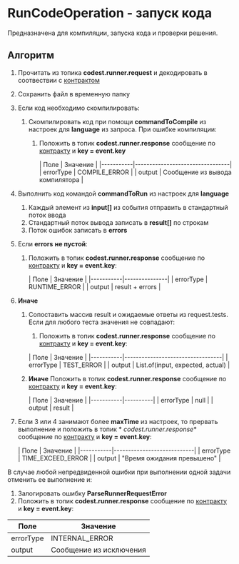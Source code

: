 # RunCodeOperation - запуск кода

Предназначена для компиляции, запуска кода и проверки решения.

## Алгоритм

1. Прочитать из топика **codest.runner.request** и декодировать в соотвествии
   с [контрактом](../events/RunCodeRequestEvent.md)
2. Сохранить файл в временную папку
3. Если код необходимо скомпилировать:
    1. Скомпилировать код при помощи **commandToCompile** из настроек для **language** из запроса. При ошибке
       компиляции:
        1. Положить в топик **codest.runner.response** сообщение
           по [контракту](../../../codest-shared/docs/Runner/RunCodeResponseEvent.md) и **key = event.key**

           | Поле      | Значение                        |
                      |-----------|---------------------------------|
           | errorType | COMPILE_ERROR                   |
           | output    | Сообщение из вывода компилятора |
4. Выполнить код командой **commandToRun** из настроек для **language**
    1. Каждый элемент из **input[]** из события отправить в стандартный поток ввода
    2. Стандартный поток вывода записать в **result[]** по строкам
    3. Поток ошибок записать в **errors**
5. Если **errors** **не пустой**:
    1. Положить в топик **codest.runner.response** сообщение
       по [контракту](../events/RunCodeResponseEvent.md) и **key = event.key**:

       | Поле      | Значение      |
              |-----------|---------------|
       | errorType | RUNTIME_ERROR |
       | output    | result + errors |
6. **Иначе**
    1. Сопоставить массив result и ожидаемые ответы из request.tests. Если для любого теста значения не совпадают:
        1. Положить в топик **codest.runner.response** сообщение
       по [контракту](../events/RunCodeResponseEvent.md) и **key = event.key**:

       | Поле      | Значение                         |
              |-----------|----------------------------------|
       | errorType | TEST_ERROR                       |
       | output    | List.of(input, expected, actual) |
    2. **Иначе** Положить в топик **codest.runner.response** сообщение
       по [контракту](../events/RunCodeResponseEvent.md) и **key = event.key**:

       | Поле      | Значение |
              |-----------|----------|
       | errorType | null     |
       | output    | result   |
7. Если 3 или 4 занимают более **maxTime** из настроек, то прервать выполнение и положить в топик *
   *codest.runner.response** сообщение
   по [контракту](../events/RunCodeResponseEvent.md) и **key = event.key**:

   | Поле      | Значение                   |
       |-----------|----------------------------|
   | errorType | TIME_EXCEED_ERROR          |
   | output    | "Время ожидания превышено" |

В случае любой непредвиденной ошибки при выполнении одной задачи отменить ее выполнение и:

1. Залогировать ошибку **ParseRunnerRequestError**
2. Положить в топик **codest.runner.response** сообщение
   по [контракту](../events/RunCodeResponseEvent.md) и **key = event.key**:

| Поле      | Значение                |
  |-----------|-------------------------|
| errorType | INTERNAL_ERROR          |
| output    | Сообщение из исключения |